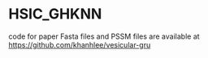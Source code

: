 # HSIC_GHKNN
code for paper
Fasta files and PSSM files are available at https://github.com/khanhlee/vesicular-gru

